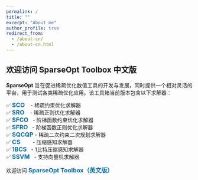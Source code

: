```yaml
---
permalink: /
title: ""
excerpt: "About me"
author_profile: true
redirect_from: 
  - /about-cn/
  - /about-cn.html
---
```


<style>
a:link {
  text-decoration: none;
}

a:visited {
  text-decoration: none;
}

a:hover {
  text-decoration: underline;
}

a:active {
  text-decoration: underline;
}
</style>

##  欢迎访问 SparseOpt Toolbox 中文版

<div style="text-align:justify">  
<b>SparseOpt</b> 旨在促进稀疏优化数值工具的开发与发展，同时提供一个相对灵活的平台，用于测试各类稀疏优化应用。该工具箱当前版本包含以下求解器：
</div>

<p style="line-height: 2;"></p>

✅ <a style="font-size: 16px; font-weight: bold;color:#006DB0" href="https://sparseopt-cn.github.io/SCO-CN/" target="_blank">SCO</a><span style="color:#ffffff">11</span> - 稀疏约束优化求解器<br>
✅ <a style="font-size: 16px; font-weight: bold;color:#006DB0" href="https://sparseopt-cn.github.io/SRO-CN/" target="_blank">SRO</a><span style="color:#ffffff">11</span> - 稀疏正则优化求解器<br>
✅ <a style="font-size: 16px; font-weight: bold;color:#006DB0" href="https://sparseopt-cn.github.io/SFCO-CN/" target="_blank">SFCO</a><span style="color:#ffffff">a</span> - 阶梯函数约束优化求解器<br>
✅ <a style="font-size: 16px; font-weight: bold;color:#006DB0" href="https://sparseopt-cn.github.io/SFRO-CN/" target="_blank">SFRO</a><span style="color:#ffffff">a</span> - 阶梯函数正则优化求解器<br>
✅ <a style="font-size: 16px; font-weight: bold;color:#006DB0" href="https://sparseopt-cn.github.io/SQCQP-CN/" target="_blank">SQCQP</a> - 稀疏二次约束二次规划求解器<br>
✅ <a style="font-size: 16px; font-weight: bold;color:#006DB0" href="https://sparseopt-cn.github.io/CS-CN/" target="_blank">CS</a><span style="color:#ffffff">AAA</span> - 压缩感知求解器<br>
✅ <a style="font-size: 16px; font-weight: bold;color:#006DB0" href="https://sparseopt-cn.github.io/1BCS-CN/" target="_blank">1BCS</a><span style="color:#ffffff">a</span> - 1比特压缩感知求解器<br>
✅ <a style="font-size: 16px; font-weight: bold;color:#006DB0" href="https://sparseopt-cn.github.io/SSVM-CN/" target="_blank">SSVM</a><span style="color:#ffffff">a</span> - 支持向量机求解器<br>

<p style="line-height: 2;"></p>
<div style="text-align:justify">  
欢迎访问 <a style="font-size: 16px; font-weight: bold;color:#006DB0" href="https://sparseopt.github.io" target="_blank">SparseOpt Toolbox（英文版）</a>
</div>
